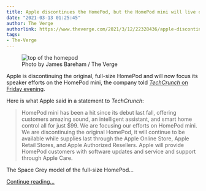 ```yaml
---
title: Apple discontinues the HomePod, but the HomePod mini will live on
date: "2021-03-13 01:25:45"
author: The Verge
authorlink: https://www.theverge.com/2021/3/12/22328436/apple-discontinues-original-homepod-mini
tags:
- The-Verge
---
```

<figure>
      <img alt="top of the homepod" src="https://cdn.vox-cdn.com/thumbor/174-vKAIGR1bUhYwRdDez8RQFhI=/0x0:2040x1360/1310x873/cdn.vox-cdn.com/uploads/chorus_image/image/68959072/jbareham_180202_2266_0178.0.jpg" />
        <figcaption>Photo by James Bareham / The Verge</figcaption>
    </figure>

  <p id="dRK1FF">Apple is discontinuing the original, full-size HomePod and will now focus its speaker efforts on the HomePod mini, the company told <a href="https://techcrunch.com/2021/03/12/apple-discontinues-original-homepod-will-focus-on-mini/?tpcc=ECTW2020&amp;guccounter=1"><em>TechCrunch</em> on Friday evening</a>.</p>
<p id="3ETn8m">Here is what Apple said in a statement to <em>TechCrunch</em>:</p>
<blockquote><p id="OSuvgh">HomePod mini has been a hit since its debut last fall, offering customers amazing sound, an intelligent assistant, and smart home control all for just $99. We are focusing our efforts on HomePod mini. We are discontinuing the original HomePod, it will continue to be available while supplies last through the Apple Online Store, Apple Retail Stores, and Apple Authorized Resellers. Apple will provide HomePod customers with software updates and service and support through Apple Care.</p></blockquote>
<p id="hB7LYG">The Space Grey model of the full-size HomePod...</p>
  <p>
    <a href="https://www.theverge.com/2021/3/12/22328436/apple-discontinues-original-homepod-mini">Continue reading&hellip;</a>
  </p>